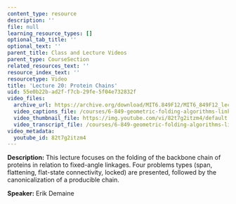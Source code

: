 ```yaml
---
content_type: resource
description: ''
file: null
learning_resource_types: []
optional_tab_title: ''
optional_text: ''
parent_title: Class and Lecture Videos
parent_type: CourseSection
related_resources_text: ''
resource_index_text: ''
resourcetype: Video
title: 'Lecture 20: Protein Chains'
uid: 55e0b22b-ad2f-f7cb-29fe-5f04e732832f
video_files:
  archive_url: https://archive.org/download/MIT6.849F12/MIT6_849F12_lec20_300k.mp4
  video_captions_file: /courses/6-849-geometric-folding-algorithms-linkages-origami-polyhedra-fall-2012/3cf79c0df447569b97a1c130206f6a5e_82t7g2itzm4.vtt
  video_thumbnail_file: https://img.youtube.com/vi/82t7g2itzm4/default.jpg
  video_transcript_file: /courses/6-849-geometric-folding-algorithms-linkages-origami-polyhedra-fall-2012/0941fb42a91bcdfd0af6deded3820105_82t7g2itzm4.pdf
video_metadata:
  youtube_id: 82t7g2itzm4
---
```


**Description:** This lecture focuses on the folding of the backbone chain of proteins in relation to fixed-angle linkages. Four problems types (span, flattening, flat-state connectivity, locked) are presented, followed by the canonicalization of a producible chain.

**Speaker:** Erik Demaine